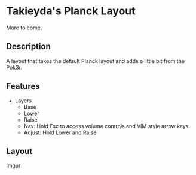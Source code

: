 # Takieyda's Planck Layout

More to come.

## Description
A layout that takes the default Planck layout and adds a little bit from the Pok3r.

## Features
- Layers
  - Base
  - Lower
  - Raise
  - Nav: Hold Esc to access volume controls and VIM style arrow keys.
  - Adjust: Hold Lower and Raise

## Layout
[Imgur](https://i.imgur.com/ULnqvpl.jpg)
